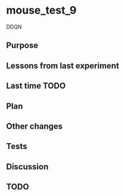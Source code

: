 # mouse_test_9

 DDQN

## Purpose

## Lessons from last experiment

## Last time TODO

## Plan

## Other changes

## Tests

## Discussion

## TODO
